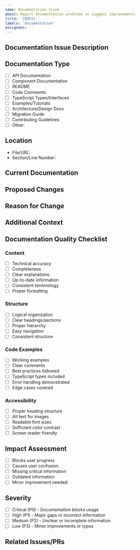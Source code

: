```yaml
---
name: Documentation Issue
about: Report documentation problems or suggest improvements
title: '[DOCS] '
labels: 'documentation'
assignees: ''
---
```


## Documentation Issue Description
<!-- Provide a clear description of the documentation issue -->

## Documentation Type
- [ ] API Documentation
- [ ] Component Documentation
- [ ] README
- [ ] Code Comments
- [ ] TypeScript Types/Interfaces
- [ ] Examples/Tutorials
- [ ] Architecture/Design Docs
- [ ] Migration Guide
- [ ] Contributing Guidelines
- [ ] Other: <!-- specify -->

## Location
<!-- Provide links or paths to the documentation in question -->
- File/URL: 
- Section/Line Number: 

## Current Documentation
<!-- Quote or describe the current documentation -->

## Proposed Changes
<!-- Describe what needs to be changed or added -->

## Reason for Change
<!-- Explain why this change is needed -->

## Additional Context
<!-- Any additional information that might be helpful -->

## Documentation Quality Checklist
### Content
- [ ] Technical accuracy
- [ ] Completeness
- [ ] Clear explanations
- [ ] Up-to-date information
- [ ] Consistent terminology
- [ ] Proper formatting

### Structure
- [ ] Logical organization
- [ ] Clear headings/sections
- [ ] Proper hierarchy
- [ ] Easy navigation
- [ ] Consistent structure

### Code Examples
- [ ] Working examples
- [ ] Clear comments
- [ ] Best practices followed
- [ ] TypeScript types included
- [ ] Error handling demonstrated
- [ ] Edge cases covered

### Accessibility
- [ ] Proper heading structure
- [ ] Alt text for images
- [ ] Readable font sizes
- [ ] Sufficient color contrast
- [ ] Screen reader friendly

## Impact Assessment
- [ ] Blocks user progress
- [ ] Causes user confusion
- [ ] Missing critical information
- [ ] Outdated information
- [ ] Minor improvement needed

## Severity
- [ ] Critical (P0) - Documentation blocks usage
- [ ] High (P1) - Major gaps or incorrect information
- [ ] Medium (P2) - Unclear or incomplete information
- [ ] Low (P3) - Minor improvements or typos

## Related Issues/PRs
<!-- Link to related issues or pull requests --> 